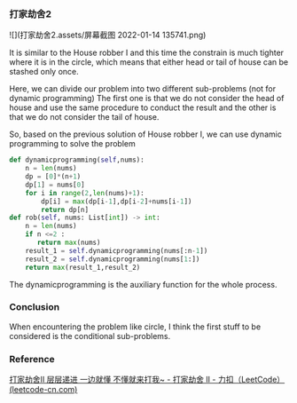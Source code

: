### 打家劫舍2

![](打家劫舍2.assets/屏幕截图 2022-01-14 135741.png)

It is similar to the House robber I and this time the constrain is much tighter where it is in the circle, which means that either head or tail of house can be stashed only once.

Here, we can divide our problem into two different sub-problems (not for dynamic programming) The first one is that we do not consider the head of house and use the same procedure to conduct the result and the other is that we do not consider the tail of house.

So, based on the previous solution of House robber I, we can use dynamic programming to solve the problem

```python
def dynamicprogramming(self,nums):
    n = len(nums)
    dp = [0]*(n+1)
    dp[1] = nums[0]
    for i in range(2,len(nums)+1):
        dp[i] = max(dp[i-1],dp[i-2]+nums[i-1])
        return dp[n]
def rob(self, nums: List[int]) -> int:
    n = len(nums)
    if n <=2 :
       return max(nums)
    result_1 = self.dynamicprogramming(nums[:n-1])
    result_2 = self.dynamicprogramming(nums[1:])
    return max(result_1,result_2)
```

The dynamicprogramming is the auxiliary function for the whole process.

### Conclusion

When encountering the problem like circle, I think the first stuff to be considered is the conditional sub-problems.

### Reference

[打家劫舍Ⅱ 层层递进 一边就懂 不懂就来打我~ - 打家劫舍 II - 力扣（LeetCode） (leetcode-cn.com)](https://leetcode-cn.com/problems/house-robber-ii/solution/da-jia-jie-she-ii-ceng-ceng-di-jin-yi-bi-3gqj/)


